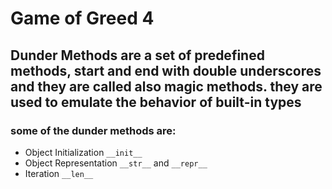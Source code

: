 # Game of Greed 4
## Dunder Methods are a set of predefined methods, start and end with double underscores and they are called also  magic methods. they are used to emulate the behavior of built-in types
### some of the dunder methods are:
- Object Initialization `__init__`
- Object Representation `__str__` and `__repr__`
- Iteration `__len__`